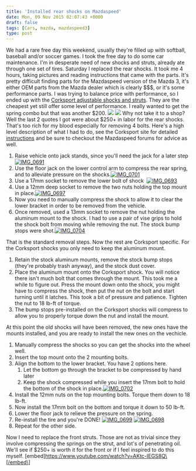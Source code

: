 ```yaml
---
title: 'Installed rear shocks on Mazdaspeed'
date: Mon, 09 Nov 2015 02:07:43 +0000
draft: false
tags: [Cars, mazda, mazdaspeed3]
type: post
---
```


We had a rare free day this weekend, usually they're filled up with softball, baseball and/or soccer games. I took the free day to do some car maintenance. I'm in desperate need of new shocks and struts, already ate through one set of tires. Saturday I replaced the rear shocks. It took me 4 hours, taking pictures and reading instructions that came with the parts. It's pretty difficult finding parts for the Mazdaspeed version of the Mazda 3, it's either OEM parts from the Mazda dealer which is clearly $$$, or it's some performance parts. I was trying to balance price with performance, so I ended up with the [Corksport adjustable shocks and struts](http://corksport.com/corksport-mazdaspeed-3-mazda-3-adjustable-struts-and-shocks.html). They are the cheapest yet still offer some level of performance. I really wanted to get the spring combo but that was another $200. ![](https://familiarodriguez.smugmug.com/Cars/Car-Repair/i-mD57G9c/0/M/IMG_20151107_122408-M.jpg) ![](https://familiarodriguez.smugmug.com/Cars/Car-Repair/i-vWqR5Tr/0/M/IMG_20151107_132037-M.jpg) Why not take it to a shop? Well the last 2 quotes I got were about $250+ in labor for the rear shocks. That's too rich for my blood especially for removing 4 bolts. Here's a high level description of what I had to do, see the Corksport site for detailed [instructions](http://support.corksport.com/instructions/Axl-3-290-WEB.pdf) and be sure to checkout the Mazdaspeed forums for advice as well.

1.  Raise vehicle onto jack stands, since you'll need the jack for a later step [![IMG_0691](https://zeusville.files.wordpress.com/2015/11/img_0691.jpg?w=660)](https://zeusville.files.wordpress.com/2015/11/img_0691.jpg)
2.  Use the floor jack on the lower control arm to compress the rear spring, and to alleviate pressure on the shocks.[![IMG_0701](https://zeusville.files.wordpress.com/2015/11/img_0701.jpg?w=660)](https://zeusville.files.wordpress.com/2015/11/img_0701.jpg)
3.  Use a 17mm socket to remove the lower bolt of shock  [![IMG_0693](https://zeusville.files.wordpress.com/2015/11/img_0693.jpg?w=660)](https://zeusville.files.wordpress.com/2015/11/img_0693.jpg)
4.  Use a 12mm deep socket to remove the two nuts holding the top mount in place.[![IMG_0697](https://zeusville.files.wordpress.com/2015/11/img_0697.jpg?w=660)](https://zeusville.files.wordpress.com/2015/11/img_0697.jpg)
5.  Now you need to manually compress the shock to allow it to clear the lower bracket in order to be removed from the vehicle.
6.  Once removed, used a 13mm socket to remove the nut holding the aluminum mount to the shock. I had to use a pair of vise grips to hold the shock bolt from moving while removing the nut. The stock bump stops were shot.[![IMG_0704](https://zeusville.files.wordpress.com/2015/11/img_0704.jpg?w=660)](https://zeusville.files.wordpress.com/2015/11/img_0704.jpg)

That is the standard removal steps. Now the rest are Corksport specific. For the Corksport shocks you only need to keep the aluminum mount.

1.  Retain the stock aluminum mounts, remove the stock bump stops (they're probably trash anyway), and the stock dust cover.
2.  Place the aluminum mount onto the Corksport shock. You will notice there isn't much bolt that comes through the mount. This took me a while to figure out. Press the mount down onto the shock, you might have to compress the shock, then put the nut on the bolt and start turning until it latches. This took a bit of pressure and patience. Tighten the nut to 18 lb-ft of torque.
3.  The bump stops pre-installed on the Corksport shocks will compress to allow you to properly torque down the nut and install the mount.

At this point the old shocks will have been removed, the new ones have the mounts installed, and you are ready to install the new ones on the vechicle.

1.  Manually compress the shocks so you can get the shocks into the wheel well.
2.  Insert the top mount onto the 2 mounting bolts.
3.  Align the bottom to the lower bracket. You have 2 options here.
    1.  Let the bottom go through the bracket to be compressed by hand later
    2.  Keep the shock compressed while you insert the 17mm bolt to hold the bottom of the shock in place.[![IMG_0702](https://zeusville.files.wordpress.com/2015/11/img_0702.jpg?w=660)](https://zeusville.files.wordpress.com/2015/11/img_0702.jpg)
4.  Install the 12mm nuts on the top mounting bolts. Torque them down to 18 lb-ft.
5.  Now install the 17mm bolt on the bottom and torque it down to 50 lb-ft.
6.  Lower the floor jack to relieve the pressure on the spring.
7.  Re-install the tire and you're DONE! [![IMG_0699](https://zeusville.files.wordpress.com/2015/11/img_0699.jpg?w=660)](https://zeusville.files.wordpress.com/2015/11/img_0699.jpg) [![IMG_0698](https://zeusville.files.wordpress.com/2015/11/img_0698.jpg?w=660)](https://zeusville.files.wordpress.com/2015/11/img_0698.jpg)
8.  Repeat for the other side.

Now I need to replace the front struts. Those are not as trivial since they involve compressing the springs on the strut, and lot's of penetrating oil. We'll see if $250+ is worth it for the front or if I feel inspired to do this myself. \[embed\]https://www.youtube.com/watch?v=AKtc-IEGS8Q\[/embed\]
